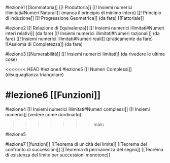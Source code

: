 #lezione1 
[[Sommatoria]]
[[! Produttoria]]
[[! Insiemi numerici illimitati#Numeri Naturali]] (manca il principio di minimo intero)
[[! Principio di induzione]]
[[! Progressione Geometrica]] (da fare)
[[Fattoriale]]

#lezione2 
[[! Relazione di Equivalenza]]
[[! Insiemi numerici illimitati#Numeri interi relativi]]  (da fare)
[[! Insiemi numerici illimitati#Numeri razionali]] (da fare)
[[! Insiemi numerici illimitati#Numeri reali]] (praticamente da fare)
[[Assioma di Completezza]] (da fare)

#lezione3 
[[Numerabilità]]
[[! Insiemi numerici limitati]] (da rivedere le ultime cose)

<<<<<<< HEAD
#lezione4 #lezione5
[[! Numeri Complessi]] (disuguaglianza triangolare)

#lezione6 
[[Funzioni]]
=======
#lezione4
[[! Insiemi numerici illimitati#Numeri complessi]]
[[! Insiemi numerici]] (vedere come riordinarlo)
>>>>>>> main

#lezione5

#lezione7 
[[funzioni]]
[[Teorema di unicità del limite]]
[[Teorema del confronto di successioni]]
[[Teorema di permanenza  del segno]]
[[Teorema di esistenza del limite per successioni monotone]]
